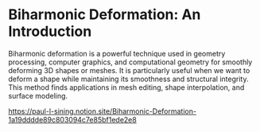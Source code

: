 # Biharmonic Deformation: An Introduction

Biharmonic deformation is a powerful technique used in geometry processing, computer graphics, and computational geometry for smoothly deforming 3D shapes or meshes. It is particularly useful when we want to deform a shape while maintaining its smoothness and structural integrity. This method finds applications in mesh editing, shape interpolation, and surface modeling.


https://paul-l-sining.notion.site/Biharmonic-Deformation-1a19dddde89c803094c7e85bf1ede2e8


